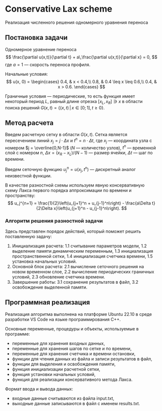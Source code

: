 # Conservative Lax scheme
Реализация численного решения одномерного уравнения переноса

## Постановка задачи
Одномерное уравнение переноса
$$
    \frac{\partial u(x,t)}{\partial t} + a\,\frac{\partial u(x,t)}{\partial x} = 0,
$$
где $a = 1$ — скорость переноса профиля.

Начальные условия:
$$
    u(x, 0) = \begin{cases}
        0.4, & x < 0.4,\\
        0.8, & 0.4 \leq x \leq 0.6,\\
        0.4, & x > 0.6.
    \end{cases}
$$

Граничные условия — периодические, то есть функция имеет некоторый период $L$, равный длине отрезка $[x_L, x_R] \ni x$ в области поиска решений $G(x, t) = \{(x, t)\, |\, x \in [0;1],\, t \geq 0\}$.

## Метод расчета
Введем расчетную сетку в области $G(x,t)$. Сетка является пересечением линий $x_j = j \cdot \Delta x$ и $t^n = n \cdot \Delta t$, где $x_j$ — координата узла с номером $j = \overline{0,N-1}$ ($N$ — количество узлов), $t^n$ — временной слой с номером $n$, $\Delta x = (x_R - x_L)/(N-1)$ — размер ячейки, $\Delta t$ — шаг по времени.

Введем сеточную функцию $u_j^n = u(x_j, t^n)$ — дискретный аналог неизвестной функции.

В качестве разностной схемы используем явную консервативную схему Лакса первого порядка аппроксимации по времени и пространству:
$$
    u_j^{n+1} = \frac{1}{2}\left(u_{j+1}^n + u_{j-1}^n\right) - \frac{a\Delta t}{2\Delta x}\left(u_{j+1}^n - u_{j-1}^n\right).
$$

### Алгоритм решения разностной задачи
Здесь представлен порядок действий, который поможет решить поставленную задачу:
1. Инициализация расчета:
    1.1 считывание параметров модели,
    1.2 выделение памяти динамическим переменным,
    1.3 инициализация пространственной сетки,
    1.4 инициализация счетчика времени,
    1.5 установка начальных условий.
2. Основной блок расчета:
    2.1 вычисление сеточного решения на новом временном слое,
    2.2 вычисление периодических граничных условий,
    2.3 обновление счетчика времени.
3. Завершение работы:
    3.1 сохранение результатов в файл,
    3.2 освобождение выделенной памяти.

## Программная реализация
Реализация алгоритма выполнена на платформе Ubuntu 22.10 в среде разработки VS Code на языке программирования C++.

Основные переменные, процедуры и объекты, используемые в программе:
- переменные для хранения входных данных,
- переменные для хранения шагов по сетке и по времени,
- переменные для хранения счетчика и времени остановки,
- функции для чтения данных из файла и записи результатов в файл,
- функции для выделения и освобождения памяти,
- функция инициализации расчетной сетки,
- функция установки начальных условий,
- функция для реализации консервативного метода Лакса.

Формат ввода и вывода данных:
- входные данные считываются из файла input.txt,
- выходные данные записываются в файл с именем results.txt.